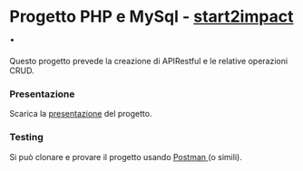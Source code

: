 <h1> Progetto PHP e MySql - <a href="https://talent.start2impact.it"> start2impact </a>. </h1>

<p> Questo progetto prevede la creazione di APIRestful e le relative operazioni CRUD. </p>

<h3>Presentazione</h3>
Scarica la <a href="https://github.com/albinaAS93/php_project/files/8764199/Progetto.PHP.e.MySQL.di.Albina.Sela.pdf">presentazione</a> del progetto.

<h3> Testing </h3>

Si può clonare e provare il progetto usando <a href="https://www.postman.com/">Postman </a> (o simili).
